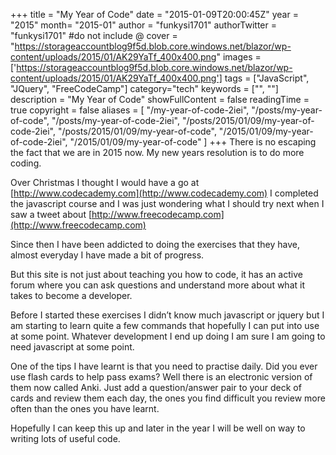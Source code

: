 +++
title = "My Year of Code"
date = "2015-01-09T20:00:45Z"
year = "2015"
month= "2015-01"
author = "funkysi1701"
authorTwitter = "funkysi1701" #do not include @
cover = "https://storageaccountblog9f5d.blob.core.windows.net/blazor/wp-content/uploads/2015/01/AK29YaTf_400x400.png"
images =['https://storageaccountblog9f5d.blob.core.windows.net/blazor/wp-content/uploads/2015/01/AK29YaTf_400x400.png']
tags = ["JavaScript", "JQuery", "FreeCodeCamp"]
category="tech"
keywords = ["", ""]
description =  "My Year of Code"
showFullContent = false
readingTime = true
copyright = false
aliases = [
    "/my-year-of-code-2iei",
    "/posts/my-year-of-code",
    "/posts/my-year-of-code-2iei",
    "/posts/2015/01/09/my-year-of-code-2iei",
    "/posts/2015/01/09/my-year-of-code",
    "/2015/01/09/my-year-of-code-2iei",
    "/2015/01/09/my-year-of-code"
]
+++
There is no escaping the fact that we are in 2015 now. My new years resolution is to do more coding.

Over Christmas I thought I would have a go at [http://www.codecademy.com](http://www.codecademy.com) I completed the javascript course and I was just wondering what I should try next when I saw a tweet about [http://www.freecodecamp.com](http://www.freecodecamp.com)

Since then I have been addicted to doing the exercises that they have, almost everyday I have made a bit of progress.

But this site is not just about teaching you how to code, it has an active forum where you can ask questions and understand more about what it takes to become a developer.

Before I started these exercises I didn’t know much javascript or jquery but I am starting to learn quite a few commands that hopefully I can put into use at some point. Whatever development I end up doing I am sure I am going to need javascript at some point.

One of the tips I have learnt is that you need to practise daily. Did you ever use flash cards to help pass exams? Well there is an electronic version of them now called Anki. Just add a question/answer pair to your deck of cards and review them each day, the ones you find difficult you review more often than the ones you have learnt.

Hopefully I can keep this up and later in the year I will be well on way to writing lots of useful code.
